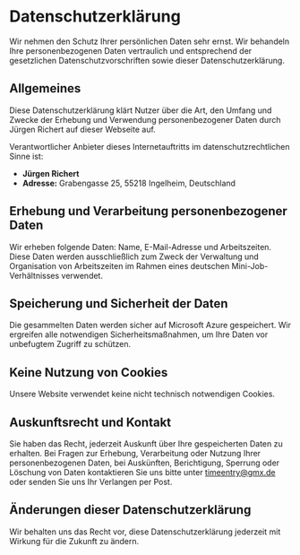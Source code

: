 # Datenschutzerklärung

Wir nehmen den Schutz Ihrer persönlichen Daten sehr ernst. Wir behandeln Ihre personenbezogenen Daten vertraulich und entsprechend der gesetzlichen Datenschutzvorschriften sowie dieser Datenschutzerklärung.

## Allgemeines

Diese Datenschutzerklärung klärt Nutzer über die Art, den Umfang und Zwecke der Erhebung und Verwendung personenbezogener Daten durch Jürgen Richert auf dieser Webseite auf.

Verantwortlicher Anbieter dieses Internetauftritts im datenschutzrechtlichen Sinne ist:

- **Jürgen Richert**
- **Adresse:** Grabengasse 25, 55218 Ingelheim, Deutschland

## Erhebung und Verarbeitung personenbezogener Daten

Wir erheben folgende Daten: Name, E-Mail-Adresse und Arbeitszeiten. Diese Daten werden ausschließlich zum Zweck der Verwaltung und Organisation von Arbeitszeiten im Rahmen eines deutschen Mini-Job-Verhältnisses verwendet.

## Speicherung und Sicherheit der Daten

Die gesammelten Daten werden sicher auf Microsoft Azure gespeichert. Wir ergreifen alle notwendigen Sicherheitsmaßnahmen, um Ihre Daten vor unbefugtem Zugriff zu schützen.

## Keine Nutzung von Cookies

Unsere Website verwendet keine nicht technisch notwendigen Cookies.

## Auskunftsrecht und Kontakt

Sie haben das Recht, jederzeit Auskunft über Ihre gespeicherten Daten zu erhalten. Bei Fragen zur Erhebung, Verarbeitung oder Nutzung Ihrer personenbezogenen Daten, bei Auskünften, Berichtigung, Sperrung oder Löschung von Daten kontaktieren Sie uns bitte unter timeentry@gmx.de oder senden Sie uns Ihr Verlangen per Post.

## Änderungen dieser Datenschutzerklärung

Wir behalten uns das Recht vor, diese Datenschutzerklärung jederzeit mit Wirkung für die Zukunft zu ändern.
